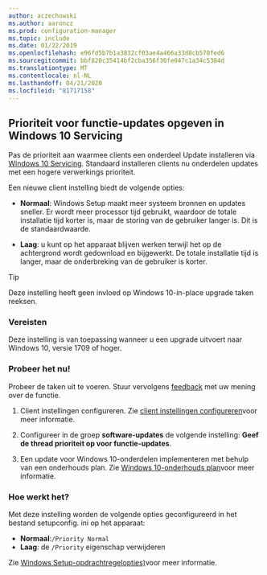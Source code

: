 ```yaml
---
author: aczechowski
ms.author: aaroncz
ms.prod: configuration-manager
ms.topic: include
ms.date: 01/22/2019
ms.openlocfilehash: e96fd5b7b1a3832cf03ae4a466a33d8cb570fed6
ms.sourcegitcommit: bbf820c35414bf2cba356f30fe047c1a34c5384d
ms.translationtype: MT
ms.contentlocale: nl-NL
ms.lasthandoff: 04/21/2020
ms.locfileid: "81717158"
---
```

## <a name="specify-priority-for-feature-updates-in-windows-10-servicing"></a><a name="bkmk_neo"></a>Prioriteit voor functie-updates opgeven in Windows 10 Servicing
<!--3734525-->

Pas de prioriteit aan waarmee clients een onderdeel Update installeren via [Windows 10 Servicing](../../../../../osd/deploy-use/manage-windows-as-a-service.md). Standaard installeren clients nu onderdelen updates met een hogere verwerkings prioriteit. 

Een nieuwe client instelling biedt de volgende opties: 

- **Normaal**: Windows Setup maakt meer systeem bronnen en updates sneller. Er wordt meer processor tijd gebruikt, waardoor de totale installatie tijd korter is, maar de storing van de gebruiker langer is. Dit is de standaardwaarde.  

- **Laag**: u kunt op het apparaat blijven werken terwijl het op de achtergrond wordt gedownload en bijgewerkt. De totale installatie tijd is langer, maar de onderbreking van de gebruiker is korter.  

<!-- - **Not configured**: Configuration Manager doesn't make changes to the thread priority property in the setupconfig.ini configuration file.   -->


> [!Tip]  
> Deze instelling heeft geen invloed op Windows 10-in-place upgrade taken reeksen.  


### <a name="prerequisites"></a>Vereisten

Deze instelling is van toepassing wanneer u een upgrade uitvoert naar Windows 10, versie 1709 of hoger.  


### <a name="try-it-out"></a>Probeer het nu!

Probeer de taken uit te voeren. Stuur vervolgens [feedback](../../../../understand/find-help.md#product-feedback) met uw mening over de functie.

1. Client instellingen configureren. Zie [client instellingen configureren](../../../../clients/deploy/configure-client-settings.md)voor meer informatie.  

2. Configureer in de groep **software-updates** de volgende instelling: **Geef de thread prioriteit op voor functie-updates**.  

3. Een update voor Windows 10-onderdelen implementeren met behulp van een onderhouds plan. Zie [Windows 10-onderhouds plan](../../../../../osd/deploy-use/manage-windows-as-a-service.md#BKMK_ServicingPlan)voor meer informatie.  


### <a name="how-it-works"></a>Hoe werkt het?

Met deze instelling worden de volgende opties geconfigureerd in het bestand setupconfig. ini op het apparaat:

- **Normaal**:`/Priority Normal`
- **Laag**: de `/Priority` eigenschap verwijderen

Zie [Windows Setup-opdrachtregelopties)](https://docs.microsoft.com/windows-hardware/manufacture/desktop/windows-setup-command-line-options)voor meer informatie.

